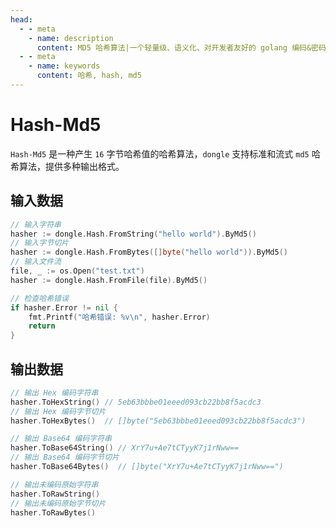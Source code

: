 ```yaml
---
head:
  - - meta
    - name: description
      content: MD5 哈希算法|一个轻量级、语义化、对开发者友好的 golang 编码&密码库
  - - meta
    - name: keywords
      content: 哈希, hash, md5
---
```


# Hash-Md5

`Hash-Md5` 是一种产生 `16` 字节哈希值的哈希算法，`dongle` 支持标准和流式 `md5` 哈希算法，提供多种输出格式。

## 输入数据

```go
// 输入字符串
hasher := dongle.Hash.FromString("hello world").ByMd5()
// 输入字节切片
hasher := dongle.Hash.FromBytes([]byte("hello world")).ByMd5()
// 输入文件流
file, _ := os.Open("test.txt")
hasher := dongle.Hash.FromFile(file).ByMd5()

// 检查哈希错误
if hasher.Error != nil {
	fmt.Printf("哈希错误: %v\n", hasher.Error)
	return
}
```

## 输出数据

```go
// 输出 Hex 编码字符串
hasher.ToHexString() // 5eb63bbbe01eeed093cb22bb8f5acdc3
// 输出 Hex 编码字节切片
hasher.ToHexBytes()  // []byte("5eb63bbbe01eeed093cb22bb8f5acdc3")

// 输出 Base64 编码字符串
hasher.ToBase64String() // XrY7u+Ae7tCTyyK7j1rNww==
// 输出 Base64 编码字节切片
hasher.ToBase64Bytes()  // []byte("XrY7u+Ae7tCTyyK7j1rNww==")

// 输出未编码原始字符串
hasher.ToRawString()
// 输出未编码原始字节切片
hasher.ToRawBytes()
``` 